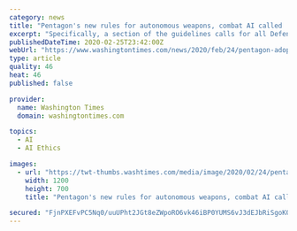 ```yaml
---
category: news
title: "Pentagon's new rules for autonomous weapons, combat AI called 'ethics-washing project'"
excerpt: "Specifically, a section of the guidelines calls for all Defense Department personnel to “exercise appropriate levels of judgment and care, while remaining responsible for the development, deployment, and use of AI capabilities.” “I worry that the principles are a bit of an ethics-washing project,” Lucy Suchman, an anthropologist who ..."
publishedDateTime: 2020-02-25T23:42:00Z
webUrl: "https://www.washingtontimes.com/news/2020/feb/24/pentagon-adopts-new-ethical-principles-for-using-a/"
type: article
quality: 46
heat: 46
published: false

provider:
  name: Washington Times
  domain: washingtontimes.com

topics:
  - AI
  - AI Ethics

images:
  - url: "https://twt-thumbs.washtimes.com/media/image/2020/02/24/pentagon_artificial-intelligence_05973_c0-232-5568-3480_s1200x700.jpg?d042ba9cdffe740cc9608ebfe48d30fe03930ac4"
    width: 1200
    height: 700
    title: "Pentagon's new rules for autonomous weapons, combat AI called 'ethics-washing project'"

secured: "FjnPXEFvPC5Nq0/uuUPht2JGt8eZWpoRO6vk46iBP0YUMS6vJ3dEJbRiSgoK0EPoe8ZKZ/34vWNke4aX0P5xjIs5gSc7xbH0eTS092Napjk4lcF66zH9BwNm1H0Hccz0c67vK0phY/O33EGlIhcTkK56WY+KtM5P2KlV1pm76Gn6FftunGxhMdIbYMDRQDJgp1ovXuQejJe8kRUwcihzOTg31tFnx8DxCC5xg1Cu5URSgnVVUCdrC0sZcLG6htmcV+ruP7SXrIps29q8nYh5Jx5HeCI+yKWX/N4Qy5r7lZp7TKKpp/5EiL7xtcYpBZD8;yZhCkMYkVDGjXANtNtdQXw=="
---
```


